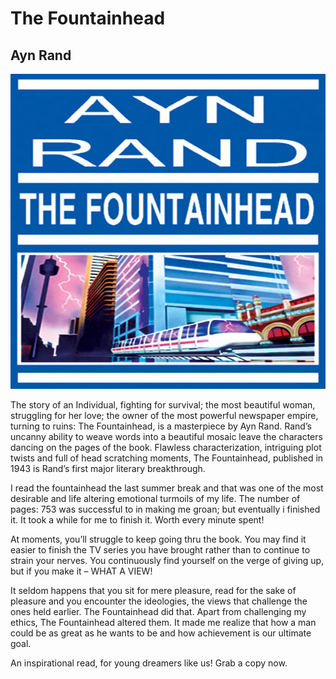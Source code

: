 # The Fountainhead
## Ayn Rand
![Image](../images/tf.jpg)

The story of an Individual, fighting for survival; the most beautiful woman, struggling for her love; the owner of the most powerful newspaper empire, turning to ruins: The Fountainhead, is a masterpiece by Ayn Rand. Rand’s uncanny ability to weave words into a beautiful mosaic leave the characters dancing on the pages of the book. Flawless characterization, intriguing plot twists and full of head scratching moments, The Fountainhead, published in 1943 is Rand’s first major literary breakthrough.

I read the fountainhead the last summer break and that was one of the most desirable and life altering emotional turmoils of my life. The number of pages: 753 was successful to in making me groan; but eventually i finished it. It took a while for me to finish it. Worth every minute spent!

At moments, you’ll struggle to keep going thru the book. You may find it easier to finish the TV series you have brought rather than to continue to strain your nerves. You continuously find yourself on the verge of giving up, but if you make it – WHAT A VIEW!

It seldom happens that you sit for mere pleasure, read for the sake of pleasure and you encounter the ideologies, the views that challenge the ones held earlier. The Fountainhead did that. Apart from challenging my ethics, The Fountainhead altered them. It made me realize that how a man could be as great as he wants to be and how achievement is our ultimate goal.

An inspirational read, for young dreamers like us! Grab a copy now.

